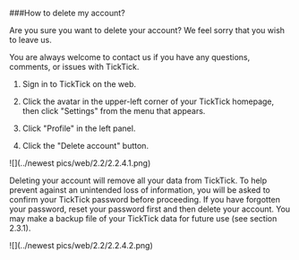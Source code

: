 ###How to delete my account?

Are you sure you want to delete your account? We feel sorry that you wish to leave us.

You are always welcome to contact us if you have any questions, comments, or issues with TickTick.




1. Sign in to TickTick on the web.

2. Click the avatar in the upper-left corner of your TickTick homepage, then click "Settings" from the menu that appears. 

3. Click "Profile" in the left panel.

4. Click the "Delete account" button.

![](../newest pics/web/2.2/2.2.4.1.png)

Deleting your account will remove all your data from TickTick. To help prevent against an unintended loss of information, you will be asked to confirm your TickTick password before proceeding. If you have forgotten your password, reset your password first and then delete your account. You may make a backup file of your TickTick data for future use (see section 2.3.1).

![](../newest pics/web/2.2/2.2.4.2.png)